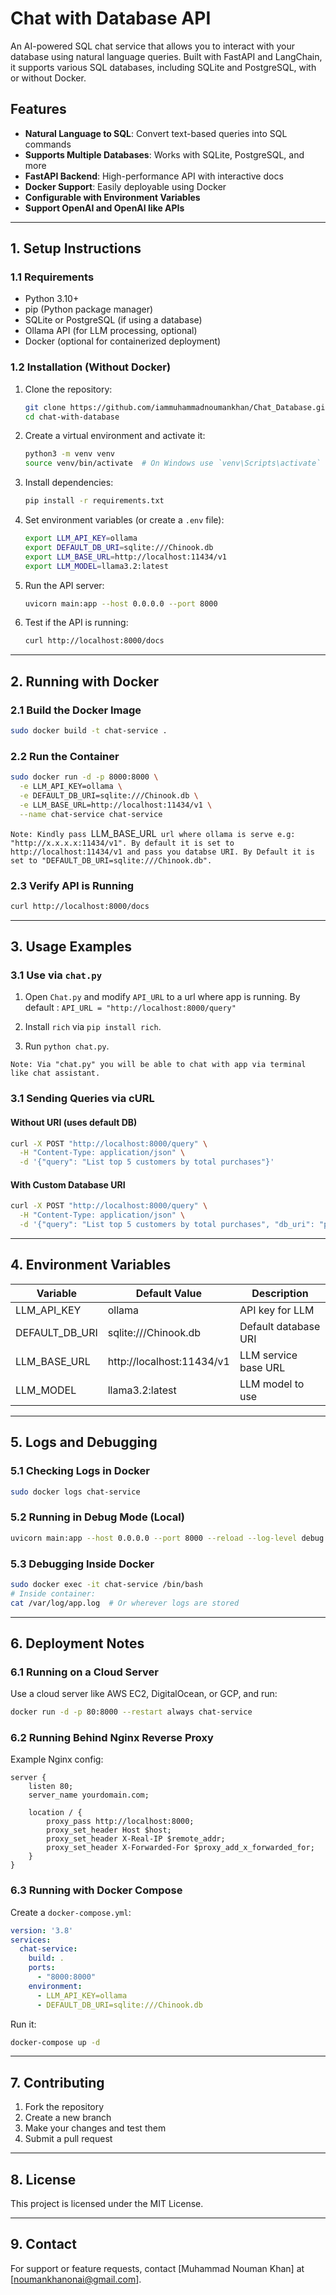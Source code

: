 # Chat with Database API

An AI-powered SQL chat service that allows you to interact with your database using natural language queries. Built with FastAPI and LangChain, it supports various SQL databases, including SQLite and PostgreSQL, with or without Docker.

## Features
- **Natural Language to SQL**: Convert text-based queries into SQL commands
- **Supports Multiple Databases**: Works with SQLite, PostgreSQL, and more
- **FastAPI Backend**: High-performance API with interactive docs
- **Docker Support**: Easily deployable using Docker
- **Configurable with Environment Variables**
- **Support OpenAI and OpenAI like APIs**

---

## **1. Setup Instructions**

### **1.1 Requirements**
- Python 3.10+
- pip (Python package manager)
- SQLite or PostgreSQL (if using a database)
- Ollama API (for LLM processing, optional)
- Docker (optional for containerized deployment)

### **1.2 Installation (Without Docker)**

1. Clone the repository:
   ```sh
   git clone https://github.com/iammuhammadnoumankhan/Chat_Database.git
   cd chat-with-database
   ```

2. Create a virtual environment and activate it:
   ```sh
   python3 -m venv venv
   source venv/bin/activate  # On Windows use `venv\Scripts\activate`
   ```

3. Install dependencies:
   ```sh
   pip install -r requirements.txt
   ```

4. Set environment variables (or create a `.env` file):
   ```sh
   export LLM_API_KEY=ollama
   export DEFAULT_DB_URI=sqlite:///Chinook.db
   export LLM_BASE_URL=http://localhost:11434/v1
   export LLM_MODEL=llama3.2:latest
   ```

5. Run the API server:
   ```sh
   uvicorn main:app --host 0.0.0.0 --port 8000
   ```

6. Test if the API is running:
   ```sh
   curl http://localhost:8000/docs
   ```

---

## **2. Running with Docker**

### **2.1 Build the Docker Image**
```sh
sudo docker build -t chat-service .
```

### **2.2 Run the Container**
```sh
sudo docker run -d -p 8000:8000 \
  -e LLM_API_KEY=ollama \
  -e DEFAULT_DB_URI=sqlite:///Chinook.db \
  -e LLM_BASE_URL=http://localhost:11434/v1 \
  --name chat-service chat-service
```
`Note: Kindly pass `LLM_BASE_URL` url where ollama is serve e.g: "http://x.x.x.x:11434/v1". By default it is set to http://localhost:11434/v1 and pass you databse URI. By Default it is set to "DEFAULT_DB_URI=sqlite:///Chinook.db".`

### **2.3 Verify API is Running**
```sh
curl http://localhost:8000/docs
```

---

## **3. Usage Examples**

### **3.1 Use via `chat.py`**
1. Open `Chat.py` and modify `API_URL` to a url where app is running. By default : `API_URL = "http://localhost:8000/query"`

2. Install `rich` via `pip install rich`.

3. Run `python chat.py`.

`Note: Via "chat.py" you will be able to chat with app via terminal like chat assistant.`

### **3.1 Sending Queries via cURL**

#### **Without URI (uses default DB)**
```sh
curl -X POST "http://localhost:8000/query" \
  -H "Content-Type: application/json" \
  -d '{"query": "List top 5 customers by total purchases"}'
```

#### **With Custom Database URI**
```sh
curl -X POST "http://localhost:8000/query" \
  -H "Content-Type: application/json" \
  -d '{"query": "List top 5 customers by total purchases", "db_uri": "postgresql://user:pass@localhost:5432/mydb"}'
```

---

## **4. Environment Variables**
| Variable          | Default Value              | Description |
|------------------|--------------------------|-------------|
| LLM_API_KEY     | ollama                    | API key for LLM |
| DEFAULT_DB_URI  | sqlite:///Chinook.db      | Default database URI |
| LLM_BASE_URL    | http://localhost:11434/v1 | LLM service base URL |
| LLM_MODEL       | llama3.2:latest           | LLM model to use |

---

## **5. Logs and Debugging**
### **5.1 Checking Logs in Docker**
```sh
sudo docker logs chat-service
```

### **5.2 Running in Debug Mode (Local)**
```sh
uvicorn main:app --host 0.0.0.0 --port 8000 --reload --log-level debug
```

### **5.3 Debugging Inside Docker**
```sh
sudo docker exec -it chat-service /bin/bash
# Inside container:
cat /var/log/app.log  # Or wherever logs are stored
```

---

## **6. Deployment Notes**

### **6.1 Running on a Cloud Server**
Use a cloud server like AWS EC2, DigitalOcean, or GCP, and run:
```sh
docker run -d -p 80:8000 --restart always chat-service
```

### **6.2 Running Behind Nginx Reverse Proxy**
Example Nginx config:
```nginx
server {
    listen 80;
    server_name yourdomain.com;

    location / {
        proxy_pass http://localhost:8000;
        proxy_set_header Host $host;
        proxy_set_header X-Real-IP $remote_addr;
        proxy_set_header X-Forwarded-For $proxy_add_x_forwarded_for;
    }
}
```

### **6.3 Running with Docker Compose**
Create a `docker-compose.yml`:
```yaml
version: '3.8'
services:
  chat-service:
    build: .
    ports:
      - "8000:8000"
    environment:
      - LLM_API_KEY=ollama
      - DEFAULT_DB_URI=sqlite:///Chinook.db
```
Run it:
```sh
docker-compose up -d
```

---

## **7. Contributing**
1. Fork the repository
2. Create a new branch
3. Make your changes and test them
4. Submit a pull request

---

## **8. License**
This project is licensed under the MIT License.

---

## **9. Contact**
For support or feature requests, contact [Muhammad Nouman Khan] at [noumankhanonai@gmail.com].